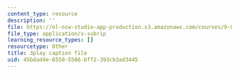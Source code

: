 ```yaml
---
content_type: resource
description: ''
file: https://ol-ocw-studio-app-production.s3.amazonaws.com/courses/9-00sc-introduction-to-psychology-fall-2011/45bdad4e65505586bff2393cb3ad3445_-cK1og4ElKE.vtt
file_type: application/x-subrip
learning_resource_types: []
resourcetype: Other
title: 3play caption file
uid: 45bdad4e-6550-5586-bff2-393cb3ad3445
---
```


